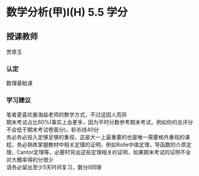 # 数学分析(甲)I(H) 5.5 学分
## 授课教师
贾厚玉

### 认定
数理基础课

### 学习建议
笔者更喜欢姜海益老师的教学方式，不过这因人而异  
期末考试占比60%(事实上会更多，因为平时分数参考期末考试，例如你的总评分不会低于期末考试卷面分)，斩杀线40分  
务必务必投入足够足够的重视，这是大一上最重要的也是唯一需要格外重视的课程，务必熟练掌握教材中相关定理的证明，例如Rolle中值定理，导函数的介质定理，Cantor定理等，必要时背出这些定理相关的证明，如果期末考试的证明不全对大概率得的分很少  
请务必留出至少5天时间复习，数分II同理  